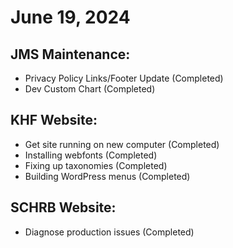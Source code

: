# June 19, 2024

## JMS Maintenance:
- Privacy Policy Links/Footer Update (Completed)
- Dev Custom Chart (Completed)

## KHF Website:
- Get site running on new computer (Completed)
- Installing webfonts (Completed)
- Fixing up taxonomies (Completed)
- Building WordPress menus (Completed)

## SCHRB Website:
- Diagnose production issues (Completed)
